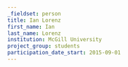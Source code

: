 ```yaml
---
_fieldset: person
title: Ian Lorenz
first_name: Ian
last_name: Lorenz
institution: McGill University
project_group: students
participation_date_start: 2015-09-01
---
```

